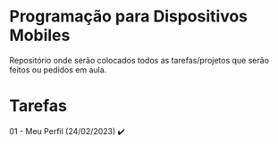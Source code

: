 # Programação para Dispositivos Mobiles
Repositório onde serão colocados todos as tarefas/projetos que serão feitos ou pedidos em aula.
<h1>Tarefas</h1>
01 - Meu Perfil (24/02/2023) ✔️
